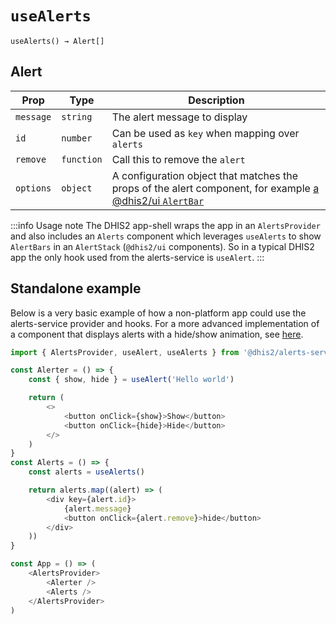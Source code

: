 # `useAlerts`

`useAlerts() → Alert[]`

## Alert

| Prop      | Type       | Description                                                                                                                                                                      |
| --------- | ---------- | -------------------------------------------------------------------------------------------------------------------------------------------------------------------------------- |
| `message` | `string`   | The alert message to display                                                                                                                                                     |
| `id`      | `number`   | Can be used as `key` when mapping over `alerts`                                                                                                                                  |
| `remove`  | `function` | Call this to remove the `alert`                                                                                                                                                  |
| `options` | `object`   | A configuration object that matches the props of the alert component, for example [a @dhis2/ui `AlertBar`](https://ui.dhis2.nu/#/api?id=coresrcalertbaralertbarproptypes-object) |

:::info Usage note
The DHIS2 app-shell wraps the app in an `AlertsProvider` and also includes an `Alerts` component which leverages `useAlerts` to show `AlertBars` in an `AlertStack` (`@dhis2/ui` components). So in a typical DHIS2 app the only hook used from the alerts-service is `useAlert`.
:::

## Standalone example

Below is a very basic example of how a non-platform app could use the alerts-service provider and hooks. For a more advanced implementation of a component that displays alerts with a hide/show animation, see [here](https://github.com/dhis2/app-platform/blob/master/adapter/src/components/Alerts.js).

```js
import { AlertsProvider, useAlert, useAlerts } from '@dhis2/alerts-service'

const Alerter = () => {
    const { show, hide } = useAlert('Hello world')

    return (
        <>
            <button onClick={show}>Show</button>
            <button onClick={hide}>Hide</button>
        </>
    )
}
const Alerts = () => {
    const alerts = useAlerts()

    return alerts.map((alert) => (
        <div key={alert.id}>
            {alert.message}
            <button onClick={alert.remove}>hide</button>
        </div>
    ))
}

const App = () => (
    <AlertsProvider>
        <Alerter />
        <Alerts />
    </AlertsProvider>
)
```
